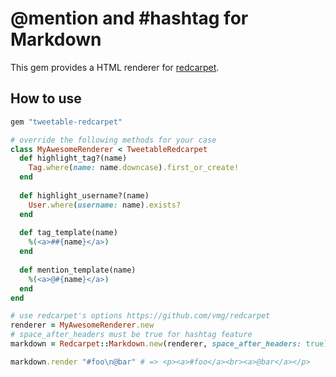 # @mention and #hashtag for Markdown

This gem provides a HTML renderer for [redcarpet](https://github.com/vmg/redcarpet).

## How to use

```ruby
gem "tweetable-redcarpet"
```

```ruby
# override the following methods for your case
class MyAwesomeRenderer < TweetableRedcarpet
  def highlight_tag?(name)
    Tag.where(name: name.downcase).first_or_create!
  end
  
  def highlight_username?(name)
    User.where(username: name).exists?
  end
  
  def tag_template(name)
    %(<a>##{name}</a>)
  end
  
  def mention_template(name)
    %(<a>@#{name}</a>)
  end
end

# use redcarpet's options https://github.com/vmg/redcarpet
renderer = MyAwesomeRenderer.new
# space_after_headers must be true for hashtag feature
markdown = Redcarpet::Markdown.new(renderer, space_after_headers: true)

markdown.render "#foo\n@bar" # => <p><a>#foo</a><br><a>@bar</a></p>
```
